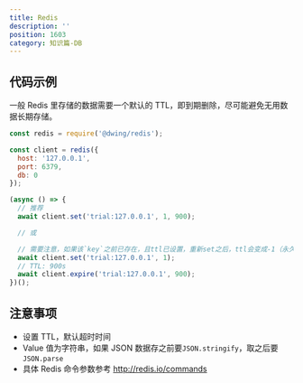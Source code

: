 ```yaml
---
title: Redis
description: ''
position: 1603
category: 知识篇-DB
---
```


## 代码示例

一般 Redis 里存储的数据需要一个默认的 TTL，即到期删除，尽可能避免无用数据长期存储。

```js
const redis = require('@dwing/redis');

const client = redis({
  host: '127.0.0.1',
  port: 6379,
  db: 0
});

(async () => {
  // 推荐
  await client.set('trial:127.0.0.1', 1, 900);

  // 或

  // 需要注意，如果该`key`之前已存在，且ttl已设置，重新set之后，ttl会变成-1（永久）；
  await client.set('trial:127.0.0.1', 1);
  // TTL: 900s
  await client.expire('trial:127.0.0.1', 900);
})();
```

<adsbygoogle></adsbygoogle>

## 注意事项

- 设置 TTL，默认超时时间
- Value 值为字符串，如果 JSON 数据存之前要`JSON.stringify`，取之后要`JSON.parse`
- 具体 Redis 命令参数参考 <http://redis.io/commands>
